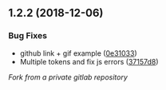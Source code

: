 ## 1.2.2 (2018-12-06)


### Bug Fixes

* github link + gif example ([0e31033](https://github.com/pmsipilot/angular-omnibox/commit/0e31033))
* Multiple tokens and fix js errors ([37157d8](https://github.com/pmsipilot/angular-omnibox/commit/37157d8))


*Fork from a private gitlab repository*
